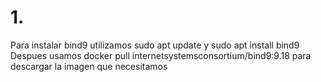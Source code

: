 # 1. 
Para instalar bind9 utilizamos sudo apt update y sudo apt install bind9 
Despues usamos docker pull internetsystemsconsortium/bind9:9.18 para descargar la imagen que necesitamos 
